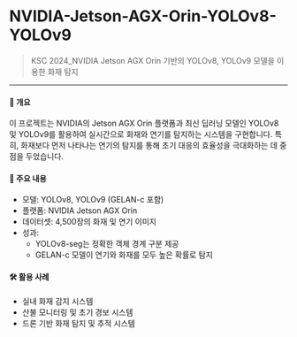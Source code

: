 # NVIDIA-Jetson-AGX-Orin-YOLOv8-YOLOv9
> KSC 2024_NVIDIA Jetson AGX Orin 기반의 YOLOv8, YOLOv9 모델을 이용한 화재 탐지
---
#### 📖 개요
이 프로젝트는 NVIDIA의 Jetson AGX Orin 플랫폼과 최신 딥러닝 모델인 YOLOv8 및 YOLOv9를 활용하여 실시간으로 화재와 연기를 탐지하는 시스템을 구현합니다. 특히, 화재보다 먼저 나타나는 연기의 탐지를 통해 초기 대응의 효율성을 극대화하는 데 중점을 두었습니다.

#### 📌 주요 내용
- 모델: YOLOv8, YOLOv9 (GELAN-c 포함)  
- 플랫폼: NVIDIA Jetson AGX Orin  
- 데이터셋: 4,500장의 화재 및 연기 이미지  
- 성과:  
  - YOLOv8-seg는 정확한 객체 경계 구분 제공  
  - GELAN-c 모델이 연기와 화재를 모두 높은 확률로 탐지  
#### 🛠️ 활용 사례  
- 실내 화재 감지 시스템  
- 산불 모니터링 및 초기 경보 시스템  
- 드론 기반 화재 탐지 및 추적 시스템  
